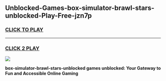 
## Unblocked-Games-box-simulator-brawl-stars-unblocked-Play-Free-jzn7p
<h3>
<a href="https://premium76.site?title=box-simulator-brawl-stars-unblocked&ref=20M">CLICK TO PLAY</a></h3>
<hr>

<h3>
<a href="https://premium76.site?title=box-simulator-brawl-stars-unblocked&ref=20M">CLICK 2 PLAY</a>
  
</h3>

<a href="https://premium76.site?title=box-simulator-brawl-stars-unblocked&ref=19M"><img src="https://clearcache.store/games.png"></a>


**box-simulator-brawl-stars-unblocked games unblocked: Your Gateway to Fun and Accessible Online Gaming**

